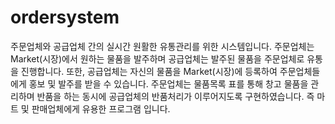 # ordersystem
주문업체와 공급업체 간의 실시간 원활한 유통관리를 위한 시스템입니다. 
주문업체는 Market(시장)에서 원하는 물품을 발주하며 공급업체는 발주된 물품을 주문업체로 유통을 진행합니다. 
또한, 공급업체는 자신의 물품을 Market(시장)에 등록하여 주문업체들에게 홍보 및 발주를 받을 수 있습니다. 
주문업체는 물품목록 표를 통해 창고 물품을 관리하며 반품을 하는 동시에 공급업체의 반품처리가 이루어지도록 구현하였습니다.
즉 마트 및 판매업체에게 유용한 프로그램 입니다.
